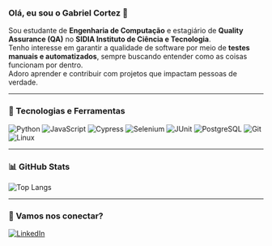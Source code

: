 ### Olá, eu sou o Gabriel Cortez 👋

Sou estudante de **Engenharia de Computação** e estagiário de **Quality Assurance (QA)** no **SIDIA Instituto de Ciência e Tecnologia**.  
Tenho interesse em garantir a qualidade de software por meio de **testes manuais e automatizados**, sempre buscando entender como as coisas funcionam por dentro.  
Adoro aprender e contribuir com projetos que impactam pessoas de verdade.

---

### 🧰 Tecnologias e Ferramentas

![Python](https://img.shields.io/badge/Python-3776AB?style=for-the-badge&logo=python&logoColor=white)
![JavaScript](https://img.shields.io/badge/JavaScript-F7DF1E?style=for-the-badge&logo=javascript&logoColor=black)
![Cypress](https://img.shields.io/badge/Cypress-17202C?style=for-the-badge&logo=cypress&logoColor=white)
![Selenium](https://img.shields.io/badge/Selenium-43B02A?style=for-the-badge&logo=selenium&logoColor=white)
![JUnit](https://img.shields.io/badge/JUnit-25A162?style=for-the-badge&logo=java&logoColor=white)
![PostgreSQL](https://img.shields.io/badge/PostgreSQL-316192?style=for-the-badge&logo=postgresql&logoColor=white)
![Git](https://img.shields.io/badge/Git-F05033?style=for-the-badge&logo=git&logoColor=white)
![Linux](https://img.shields.io/badge/Linux-FCC624?style=for-the-badge&logo=linux&logoColor=black)

---

### 📊 GitHub Stats

![Top Langs](https://github-readme-stats.vercel.app/api/top-langs/?username=gabrielcortezspr&layout=compact&theme=radical)

---

### 🤝 Vamos nos conectar?

[![LinkedIn](https://img.shields.io/badge/LinkedIn-blue?style=flat&logo=linkedin&logoColor=white)](https://www.linkedin.com/in/gabrielcortezspr/)
